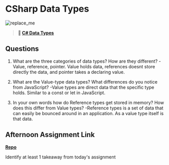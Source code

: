 # CSharp Data Types

![replace_me](https://codeworks.blob.core.windows.net/public/assets/img/illustrations/placeholder.svg)

> **📖 [C# Data Types](https://codeworksacademy.com/fs-student-guide/resources/wk10/01-CSharp-Generics)**

## Questions

1. What are the three categories of data types? How are they different?
-Value, reference, pointer. Value holds data, references doesnt store directly the data, and pointer takes a declaring value. 

2. What are the Value-type data types? What differences do you notice from JavaScript?
-Value types are direct data that the specific type holds. Similar to a const or let in JavaScript. 

3. In your own words how do Reference types get stored in memory? How does this differ from Value types?
-Reference types is a set of data that can easily be bounced around in an application. As a value type itself is that data.

## Afternoon Assignment Link

**[Repo](https://github.com/ThomF/sharpChores)**

Identify at least 1 takeaway from today's assignment
